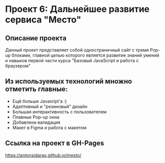 # Проект 6: Дальнейшее развитие сервиса "Место"

## Описание проекта
Данный проект представляет собой одностраничный сайт с тремя Pop-up блоками, главной целью которого является развитие знаний умений и навыков первой части курса "Базовый JavaScript и работа с браузером"

## Из используемых технологий множно отметить главные:

+ Ещё больше Javasript'а :)
+ Адаптивный и "резиновый" дизайн
+ Большая интерактивность с пользователем
+ Плавные Pop-up окна
+ Добавлена валидация
+ Макет в Figma и работа с макетом

## Ссылка на проект в GH-Pages
https://antonsidaras.github.io/mesto/